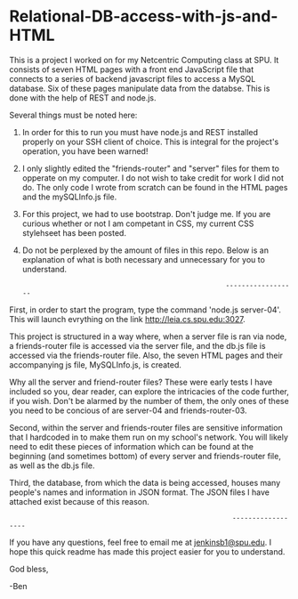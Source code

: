# Relational-DB-access-with-js-and-HTML
This is a project I worked on for my Netcentric Computing class at SPU. It consists of seven HTML pages with a front end JavaScript file that connects to a series of backend javascript files to access a MySQL database. Six of these pages manipulate data from the databse. This is done with the help of REST and node.js.

Several things must be noted here:

  1. In order for this to run you must have node.js and REST installed properly on your SSH client of choice. This is integral for the project's operation, you have been warned!

  2. I only slightly edited the "friends-router" and "server" files for them to opperate on my computer. I do not wish to take credit for work I did not do. The only code I wrote from scratch can be found in the HTML pages and the mySQLInfo.js file.
  
  3. For this project, we had to use bootstrap. Don't judge me. If you are curious whether or not I am competant in CSS, my current CSS stylehseet has been posted.

  4. Do not be perplexed by the amount of files in this repo. Below is an explanation of what is both necessary and unnecessary for you to understand. 

                                                            ------------------

   First, in order to start the program, type the command 'node.js server-04'. This will launch evrything on the link http://leia.cs.spu.edu:3027. 
   
This project is structured in a way where, when a server file is ran via node, a friends-router file is accessed via the server file, and the db.js file is accessed via the friends-router file. Also, the seven HTML pages and their accompanying js file, MySQLInfo.js, is created. 

Why all the server and friend-router files? These were early tests I have included so you, dear reader, can explore the intricacies of the code further, if you wish. Don't be alarmed by the number of them, the only ones of these you need to be concious of are server-04 and friends-router-03. 
  
  Second, within the server and friends-router files are sensitive information that I hardcoded in to make them run on my school's network. You will likely need to edit these pieces of information which can be found at the beginning (and sometimes bottom) of every server and friends-router file, as well as the db.js file. 

  Third, the database, from which the data is being accessed, houses many people's names and information in JSON format. The JSON files I have attached exist because of this reason. 
  
                                                            ------------------
                                                            
 If you have any questions, feel free to email me at jenkinsb1@spu.edu. I hope this quick readme has made this project easier for you to understand.
 
 God bless,
 
 -Ben
